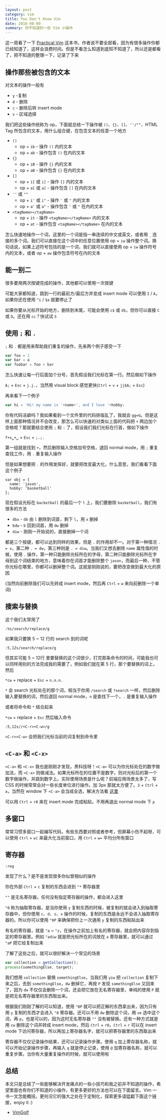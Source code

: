 ```yaml
---
layout: post
category: vim
title: You Don't Know Vim
date: 2016-08-09
summary: 你不知道的一些 Vim 小操作
---
```


这一周看了一下 [Practical Vim](http://www.salttiger.com/practical-vim-2nd-edition/) 这本书，作者说不要全部看，因为有很多操作你都已经知道了，这样会浪费时间。但是不看怎么知道到底知不知道了，所以还是都看了，把不知道的整理一下，记录了下来

## 操作那些被包含的文本

对文本的操作一般有

- `y` -复制
- `d` - 删除
- `c` - 删除后转 insert mode
- `v` - 区域选择

我们把这些操作统称为 op，下面就总结一下操作被 `()`、`{}`、`[]`、`''/""`、HTML Tag 所包含的文本，用什么组合键，在包含文本的任意一个地方

- `()`
	- op + `ib` - 操作 `()` 内的文本
	- op + `ab` - 操作包含 `()` 在内的文本
- `{}`
	- op + `iB` - 操作 `{}` 内的文本
	- op + `aB` - 操作包含 `{}` 在内的文本
- `[]`
	- op + `i[` 或 `i]` - 操作 `[]` 内的文本
	- op + `a[` 或 `a]` - 操作包含 `[]` 在内的文本
- `''` 或 `""`
	- op + `i'` 或 `i"` - 操作 `'` 或 `"` 内的文本
	- op + `a'` 或 `a"` - 操作包含 `'` 或 `"` 在内的文本
- `<tagName></tagName>`
	- op + `it` - 操作 `<tagName></tagName>` 内的文本
	- op + `at` - 操作包含 `<tagName></tagName>` 在内的文本


怎么快速地操作一个词，这里的一个词是指一串连续的中文或英文，或者用 `_` 连接的多个词。我们可以直接在这个词中的任意位置使用 op + `iw` 操作整个词。换句话说，如果上述符号包括的是一个词，我们就可以直接使用  op + `iw` 操作符号内的文本，或者  op + `aw` 操作包含符号在内的文本

## 能一别二

很多要用两次按键完成的操作，其他都可以使用一次按键

可能大家都知道，跳到一行的最前方/最后方并变成 insert mode 可以使用 `I` / `A`，如果你还在使用 `^i` / `$a` 就要停止了

如果你要从光标开始的地方，删除到末尾，可能会使用 `c$` 或 `d$`，但你可以直接 `C` 或 `D`。还在用 `cc`？快试试 `S`

## 使用 `;` 和 `.`

`;` 和 `.` 都是用来帮助我们重复的操作，先来两个例子感受一下

```javascript
var foo = 1
var bar = a
var foobar = foo + bar
```

怎么快速让每一行后面加个分号，首先假设我们光标在第一行。然后做如下操作

`A;` + `Esc` + `j.j.`，当然用 visual block 感觉更快(`Ctrl` + `v` + `jj$A;` + `Esc`)

再来看下一个例子

```javascript
var hi = 'Hi! my name is '+name+', and I love '+hobby;
```

你有代码洁癖吗？我如果看到一个文件里的代码排版乱了，我就会 `gg=G`。但是这样上面那种情况并不会改变，那怎么可以快速的对类似上面的代码把 `+` 两边加个空格呢？那就要结合使用 `;` 和 `:` 了，假设我们我们光标在行首，做如下操作

`f+s␣+␣` + `Esc` + `;.;.`

第一组就是找到 `+`，然后删除输入空格加号空格，退回 normal mode，用 `;` 重复查找工作，用 `.` 重复输入操作
	
但是如果想要把 `.` 的作用发挥好，就要把改变最大化，什么意思，我们看看下面这个例子

```
var obj = {
  name: 'jason',
  hobby: 'basketball'
};
```

现在假设光标在 `backetball` 的最后一个 `l` 上，我们要删除 `basketball`，我们有很多的方法

- `dbx` - `db` 由 `l` 删除到词首，剩下 `l`，用 `x` 删掉
- `bdw` - `b` 回到词首，用 `dw` 删掉
- `diw` - 刚刚一开始说的，直接删掉一个词

都是三个按键，都可以达到同样的效果，但是 `.` 的作用却不一。对于第一种情况 `. = x`，第二种 `. = dw`，第三种则是 `. = diw`。当我们又想去删除 `name` 属性值的时候，使用 `.` 操作，第一种只能删除光标所在的字母，第二种只能删除光标所在字母到这个词结束的地方，意味着你在词首才能删除整个 `jason`，而最后一种，不管你光标在哪里，你都可以删掉整个词。这就是刚刚说的，要把改变做到最大化的原因

(当然向前删除我们可以先转成 insert mode，然后再 `Ctrl` + `w` 来向前删除一个单词)

## 搜索与替换

这个我们太常用了

```
:%s/search/replace/g
```

如果我只要换 5 ~ 12 行的 search 到的词呢

```
:5,12s/search/replace/g
```

但其实可能 5 ~ 12行 里要替换的这个词很少，打完那条命令的时间，可能我也可以同样用别的方法完成我的需要了，例如我们就在第 5 行，那个要替换的词上，然后

`*cw` + replace + `Esc` + `n.n.n.`

`*` 会 search 光标处在的那个词，相当于你用 `/search` 或 `?search` 一样，然后删除输入要替换的词，然后退回 normal mode，`n` 是查找下一个，`.` 是重复输入操作

或者将命令和 `*` 结合起来

`*cw` + replace + `Esc` 然后输入命令

```
:5,12s//<C-r><C-w>/g
```

`<C-r><C-w>` 会把我们光标当前的词复制到命令里

## `<C-a>` 和 `<C-x>`

`<C-a>` 和 `<C-x>` 我也是刚刚才发现，黑科技呀！`<C-a>` 可以为你光标处在的数字做加法，而 `<C-x>` 则做减法。如果光标所在的位置不是数字，则对光标后的第一个数字做操作，并跳到数字上。实际使用场景是什么呢？前端应用场景太多了，写 CSS 的时候常常会对一些长度单位进行操作。加 3px 那就太方便了。`3` + `Ctrl` + `a`，当然在 window 下 `<C-a>` 会当成全选，解决方法看 [这里](http://stackoverflow.com/questions/66919/how-to-increment-in-vim-under-windows-where-ctrl-a-does-not-work)

可以用 `Ctrl` + `r0` 来在 insert mode 完成粘贴，不用再退出 normal mode 下 `p`

## 多窗口

常常习惯多窗口一起编写代码，有些东西要对照或者参考，但屏幕小伤不起呀，可以使用 `Ctrl` + `w|` 来最大化当前窗口，用 `Ctrl` + `w=` 平均分所有窗口

## 寄存器

```
:reg
```

发现了什么？是不是发现很多你似曾相似的操作

你在外部 `Ctrl` + `c` 复制的东西会进到 `"*` 寄存器里

`""` 是无名寄存器，任何没有指定寄存器的操作，都会进入这里

`"0` 称为抽取寄存器，是当你使用 `y` 复制东西的时候，被复制的就会进入到抽取寄存器中，但你使用 `c`、`d`、`s`、`x` 操作的时候，复制的东西是永远不会进入抽取寄存器的。所以你可以使用 `"0P` 来确保把你上一次通用 `y` 复制的东西粘贴出来

有名的寄存器，就是 `"a` ~ `"z`，在操作之前加上有名的寄存器，就会把内容存到指定的寄存器里。例如 `"adiw` 就是把光标所在的词放在 `a` 寄存器里，就可以通过 `"aP` 把它给复制出来

了解了这些之后，就可以很好解决一个常见的场景

```javascript
var collection = getCollection();
process(somethingElse, target);
```

我们想用 `collection` 替换 `somethingElse`，当我们用 `yiw` 把 `collection` 复制下来之后，去到 `somethingElse`，`dw` 删掉它，再按 `P` 发现 `somethingElse` 又回来了，因为 `dw` 不仅仅会删除一个词，还会把它放在无名寄存器里，单纯的使用 `P` 就是把无名寄存器里的东西取出来。

根据我们刚刚了解的可以知道，使用 `"0P` 就可以把正解的东西拿出来，因为只有用 `y` 复制的东西才会进入 `"0` 寄存器。还可以不用 `dw` 删除这个词，用 `ve` 选中这个词，再 `p`，也是可以的，因为这时无名寄存器 `""`  没有被替换。还有一种方式就是用 `cw` 删除这个词并转成 insert mode，然后 `Ctrl` + `r0`，`Ctrl` + `r` 可以在 insert mode 下访问寄存器，所以再加上寄存器名字，就可以把寄存器里的东西取出来

寄存器不仅仅记录操作结果，还可以记录操作步骤。使用 `q` 加上寄存器名称，就可以开始记录操作步骤，再输入 `q` 就是停止记录，使用 `@` 加寄存器名称，就可以重复步骤。当你有大量重复操作的时候，就可以使用啦


## 总结

本文只是总结了一些能够解决开发痛点的一些小技巧和我之前并不知道的操作，希望里面也有你们不知道的小操作，有更多更好的方法也可以在下面留言。Vim 一书一文怎能概括，更何况它的强大之处在于定制化，探索更多请猛戳下面这个链接，enjoy it :)

- [VimGolf](http://vimgolf.com/)

